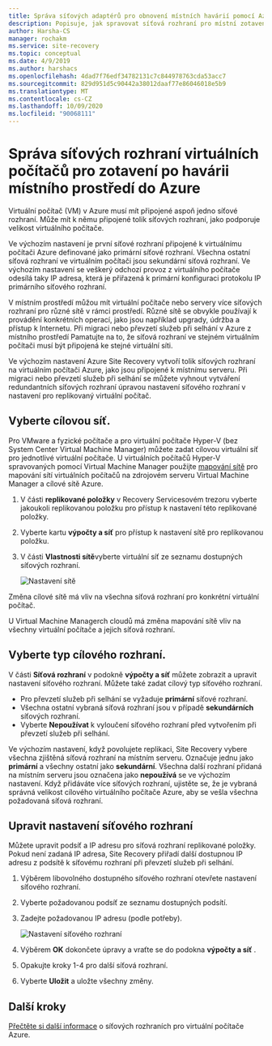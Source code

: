 ```yaml
---
title: Správa síťových adaptérů pro obnovení místních havárií pomocí Azure Site Recovery
description: Popisuje, jak spravovat síťová rozhraní pro místní zotavení po havárii do Azure pomocí Azure Site Recovery
author: Harsha-CS
manager: rochakm
ms.service: site-recovery
ms.topic: conceptual
ms.date: 4/9/2019
ms.author: harshacs
ms.openlocfilehash: 4dad7f76edf34782131c7c844978763cda53acc7
ms.sourcegitcommit: 829d951d5c90442a38012daaf77e86046018e5b9
ms.translationtype: MT
ms.contentlocale: cs-CZ
ms.lasthandoff: 10/09/2020
ms.locfileid: "90068111"
---
```

# <a name="manage-vm-network-interfaces-for-on-premises-disaster-recovery-to-azure"></a>Správa síťových rozhraní virtuálních počítačů pro zotavení po havárii místního prostředí do Azure

Virtuální počítač (VM) v Azure musí mít připojené aspoň jedno síťové rozhraní. Může mít k němu připojené tolik síťových rozhraní, jako podporuje velikost virtuálního počítače.

Ve výchozím nastavení je první síťové rozhraní připojené k virtuálnímu počítači Azure definované jako primární síťové rozhraní. Všechna ostatní síťová rozhraní ve virtuálním počítači jsou sekundární síťová rozhraní. Ve výchozím nastavení se veškerý odchozí provoz z virtuálního počítače odesílá taky IP adresa, která je přiřazená k primární konfiguraci protokolu IP primárního síťového rozhraní.

V místním prostředí můžou mít virtuální počítače nebo servery více síťových rozhraní pro různé sítě v rámci prostředí. Různé sítě se obvykle používají k provádění konkrétních operací, jako jsou například upgrady, údržba a přístup k Internetu. Při migraci nebo převzetí služeb při selhání v Azure z místního prostředí Pamatujte na to, že síťová rozhraní ve stejném virtuálním počítači musí být připojená ke stejné virtuální síti.

Ve výchozím nastavení Azure Site Recovery vytvoří tolik síťových rozhraní na virtuálním počítači Azure, jako jsou připojené k místnímu serveru. Při migraci nebo převzetí služeb při selhání se můžete vyhnout vytváření redundantních síťových rozhraní úpravou nastavení síťového rozhraní v nastavení pro replikovaný virtuální počítač.

## <a name="select-the-target-network"></a>Vyberte cílovou síť.

Pro VMware a fyzické počítače a pro virtuální počítače Hyper-V (bez System Center Virtual Machine Manager) můžete zadat cílovou virtuální síť pro jednotlivé virtuální počítače. U virtuálních počítačů Hyper-V spravovaných pomocí Virtual Machine Manager použijte [mapování sítě](./hyper-v-vmm-network-mapping.md) pro mapování sítí virtuálních počítačů na zdrojovém serveru Virtual Machine Manager a cílové sítě Azure.

1. V části **replikované položky** v Recovery Servicesovém trezoru vyberte jakoukoli replikovanou položku pro přístup k nastavení této replikované položky.

2. Vyberte kartu **výpočty a síť** pro přístup k nastavení sítě pro replikovanou položku.

3. V části **Vlastnosti sítě**vyberte virtuální síť ze seznamu dostupných síťových rozhraní.

    ![Nastavení sítě](./media/site-recovery-manage-network-interfaces-on-premises-to-azure/compute-and-network.png)

Změna cílové sítě má vliv na všechna síťová rozhraní pro konkrétní virtuální počítač.

U Virtual Machine Managerch cloudů má změna mapování sítě vliv na všechny virtuální počítače a jejich síťová rozhraní.

## <a name="select-the-target-interface-type"></a>Vyberte typ cílového rozhraní.

V části **Síťová rozhraní** v podokně **výpočty a síť** můžete zobrazit a upravit nastavení síťového rozhraní. Můžete také zadat cílový typ síťového rozhraní.

- Pro převzetí služeb při selhání se vyžaduje **primární** síťové rozhraní.
- Všechna ostatní vybraná síťová rozhraní jsou v případě **sekundárních** síťových rozhraní.
- Vyberte **Nepoužívat** k vyloučení síťového rozhraní před vytvořením při převzetí služeb při selhání.

Ve výchozím nastavení, když povolujete replikaci, Site Recovery vybere všechna zjištěná síťová rozhraní na místním serveru. Označuje jednu jako **primární** a všechny ostatní jako **sekundární**. Všechna další rozhraní přidaná na místním serveru jsou označena jako **nepoužívá** se ve výchozím nastavení. Když přidáváte více síťových rozhraní, ujistěte se, že je vybraná správná velikost cílového virtuálního počítače Azure, aby se vešla všechna požadovaná síťová rozhraní.

## <a name="modify-network-interface-settings"></a>Upravit nastavení síťového rozhraní

Můžete upravit podsíť a IP adresu pro síťová rozhraní replikované položky. Pokud není zadaná IP adresa, Site Recovery přiřadí další dostupnou IP adresu z podsítě k síťovému rozhraní při převzetí služeb při selhání.

1. Výběrem libovolného dostupného síťového rozhraní otevřete nastavení síťového rozhraní.

2. Vyberte požadovanou podsíť ze seznamu dostupných podsítí.

3. Zadejte požadovanou IP adresu (podle potřeby).

    ![Nastavení síťového rozhraní](./media/site-recovery-manage-network-interfaces-on-premises-to-azure/network-interface-settings.png)

4. Výběrem **OK** dokončete úpravy a vraťte se do podokna **výpočty a síť** .

5. Opakujte kroky 1-4 pro další síťová rozhraní.

6. Vyberte **Uložit** a uložte všechny změny.

## <a name="next-steps"></a>Další kroky
  [Přečtěte si další informace](../virtual-network/virtual-network-network-interface-vm.md) o síťových rozhraních pro virtuální počítače Azure.
